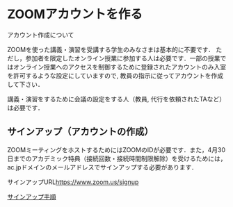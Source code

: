 # ZOOMアカウントを作る
アカウント作成について

ZOOMを使った講義・演習を受講する学生のみなさまは基本的に不要です．
ただし，参加者を限定したオンライン授業に参加する人は必要です．一部の授業ではオンライン授業へのアクセスを制御するために登録されたアカウントのみ入室を許可するような設定にしていますので, 教員の指示に従ってアカウントを作成して下さい．

講義・演習をするために会議の設定をする人（教員, 代行を依頼されたTAなど）は必要です．

## サインアップ（アカウントの作成）
ZOOMミーティングをホストするためにはZOOMのIDが必要です．また，4月30日までのアカデミック特典（接続回数・接続時間制限解除）を受けるためには，ac.jpドメインのメールアドレスでサインアップする必要があります．

サインアップURL<https://www.zoom.us/signup>

[サインアップ手順](../sign-up.pdf)
